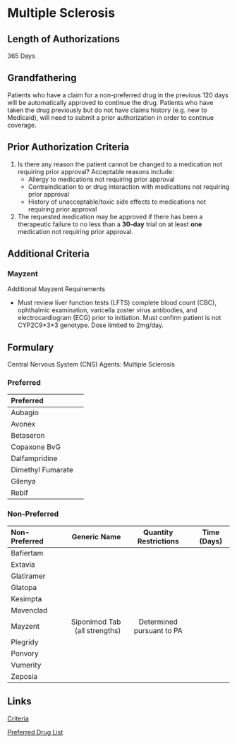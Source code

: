 # Multiple Sclerosis

## Length of Authorizations

365 Days

## Grandfathering

Patients who have a claim for a non-preferred drug in the previous 120 days will be automatically approved to continue the drug. Patients who have taken the drug previously but do not have claims history (e.g. new to Medicaid), will need to submit a prior authorization in order to continue coverage.

## Prior Authorization Criteria

1.  Is there any reason the patient cannot be changed to a medication not requiring prior approval? Acceptable reasons include:
    -   Allergy to medications not requiring prior approval
    -   Contraindication to or drug interaction with medications not requiring prior approval
    -   History of unacceptable/toxic side effects to medications not requiring prior approval
2.  The requested medication may be approved if there has been a therapeutic failure to no less than a **30-day** trial on at least **one** medication not requiring prior approval.

## Additional Criteria

### Mayzent

Additional Mayzent Requirements

- Must review liver function tests (LFTS) complete blood count (CBC), ophthalmic examination, varicella zoster virus antibodies, and electrocardiogram (ECG) prior to initiation. Must confirm patient is not CYP2C9\*3\*3 genotype. Dose limited to 2mg/day.

## Formulary

Central Nervous System (CNS) Agents: Multiple Sclerosis

### Preferred

| Preferred         |      |
| :---------------- | ---: |
| Aubagio           |      |
| Avonex            |      |
| Betaseron         |      |
| Copaxone BvG      |      |
| Dalfampridine     |      |
| Dimethyl Fumarate |      |
| Gilenya           |      |
| Rebif             |      |

### Non-Preferred

| Non-Preferred |                  Generic Name |   Quantity Restrictions   | Time (Days) |
| :------------ | ----------------------------: | :-----------------------: | :---------: |
| Bafiertam     |                               |                           |             |
| Extavia       |                               |                           |             |
| Glatiramer    |                               |                           |             |
| Glatopa       |                               |                           |             |
| Kesimpta      |                               |                           |             |
| Mavenclad     |                               |                           |             |
| Mayzent       | Siponimod Tab (all strengths) | Determined pursuant to PA |             |
| Plegridy      |                               |                           |             |
| Ponvory       |                               |                           |             |
| Vumerity      |                               |                           |             |
| Zeposia       |                               |                           |             |

## Links

[Criteria](https://pharmacy.medicaid.ohio.gov/sites/default/files/20221001_UPDL_Criteria_APPROVED.pdf#page=38)

[Preferred Drug List](https://pharmacy.medicaid.ohio.gov/sites/default/files/20221001_UPDL_APPROVED_.pdf#page=16)
